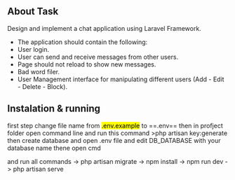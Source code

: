 ## About Task

Design and implement a chat application using Laravel Framework.
 
- The application should contain the following:
- User login.
- User can send and receive messages from other users.
- Page should not reload to show new messages.
- Bad word filer.
- User Management interface for manipulating different users (Add - Edit - Delete - Block).

## Instalation & running

first step change file name from <mark>.env.example</mark> to ==.env== 
then in profject folder open command line and run this command >php artisan key:generate
then create database and open .env file and edit DB_DATABASE with your database name
thene open cmd

and run all commands
    -> php artisan migrate
    -> npm install
    -> npm run dev
    -> php artisan serve
    
